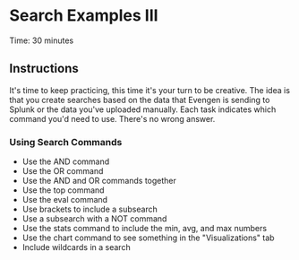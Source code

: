 # Search Examples III
Time: 30 minutes

## Instructions
It's time to keep practicing, this time it's your turn to be creative. The idea is that you create searches based on the data that Evengen is sending to Splunk or the data you've uploaded manually. Each task indicates which command you'd need to use. There's no wrong answer.

### Using Search Commands

- Use the AND command
- Use the OR command
- Use the AND and OR commands together
- Use the top command
- Use the eval command
- Use brackets to include a subsearch
- Use a subsearch with a NOT command
- Use the stats command to include the min, avg, and max numbers
- Use the chart command to see something in the "Visualizations" tab
- Include wildcards in a search